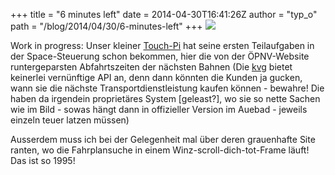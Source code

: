+++
title = "6 minutes left"
date = 2014-04-30T16:41:26Z
author = "typ_o"
path = "/blog/2014/04/30/6-minutes-left"
+++
[![](https://flipdot.org/blog/uploads/timetables.serendipityThumb.jpg)](https://flipdot.org/blog/uploads/timetables.jpg)

Work in progress: Unser kleiner
[Touch-Pi](https://flipdot.org/blog/index.php?/archives/235-Laser!.html)
hat seine ersten Teilaufgaben in der Space-Steuerung schon bekommen,
hier die von der ÖPNV-Website runtergeparsten Abfahrtszeiten der
nächsten Bahnen (Die [kvg](https://kvg.de/) bietet keinerlei vernünftige
API an, denn dann könnten die Kunden ja gucken, wann sie die nächste
Transportdienstleistung kaufen können - bewahre\! Die haben da irgendein
proprietäres System \[geleast?\], wo sie so nette Sachen wie im Bild -
sowas hängt dann in offizieller Version im Auebad - jeweils einzeln
teuer latzen müssen)

Ausserdem muss ich bei der Gelegenheit mal über deren grauenhafte Site
ranten, wo die Fahrplansuche in einem Winz-scroll-dich-tot-Frame läuft\!
Das ist so 1995\!
